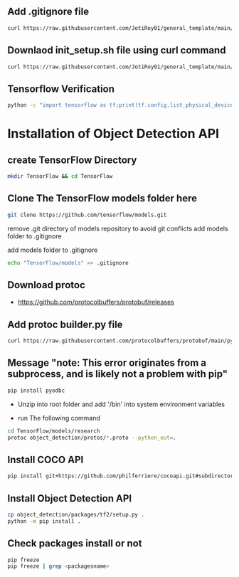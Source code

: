 ## Add .gitignore file
```bash
curl https://raw.githubusercontent.com/JotiRoy01/general_template/main/.gitignore > .gitignore
```
## Downlaod init_setup.sh file using curl command
```bash
curl https://raw.githubusercontent.com/JotiRoy01/general_template/main/init_setup.sh > init_setup.sh
```
## Tensorflow Verification
```bash
python -c "import tensorflow as tf;print(tf.config.list_physical_devices('CPU'))"
``` 
# Installation of Object Detection API

## create TensorFlow Directory
```bash
mkdir TensorFlow && cd TensorFlow
```
## Clone The TensorFlow models folder here
```bash
git clone https://github.com/tensorflow/models.git
```
remove .git directory of models repository to avoid git conflicts
add models folder to .gitignore

add models folder to .gitignore
```bash
echo "TensorFlow/models" >> .gitignore
```
## Download protoc 
- https://github.com/protocolbuffers/protobuf/releases

## Add protoc builder.py file
```bash
curl https://raw.githubusercontent.com/protocolbuffers/protobuf/main/python/google/protobuf/internal/builder.py > env\Lib\site-packages\google\protobuf\internal
```
## Message "note: This error originates from a subprocess, and is likely not a problem with pip"
```bash
pip install pyodbc
```

- Unzip into root folder and add '<PATH TO path folder>/bin' into system environment variables

- run The following command
```bash
cd TensorFlow/models/research
protoc object_detection/protos/*.proto --python_out=.
```
## Install COCO API
```bash
pip install git+https://github.com/philferriere/cocoapi.git#subdirectory=PythonAPI
```

## Install Object Detection API

```bash
cp object_detection/packages/tf2/setup.py .
python -m pip install .
```
## Check packages install or not
```bash
pip freeze
pip freeze | grep <packagesname>
```
